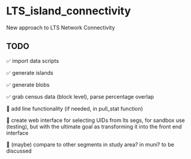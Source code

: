 # LTS_island_connectivity

New approach to LTS Network Connectivity

## TODO

:white_check_mark: import data scripts

:white_check_mark: generate islands

:white_check_mark: generate blobs

:white_check_mark: grab census data (block level), parse percentage overlap

:black_square_button: add line functionality (if needed, in pull_stat function)

:black_square_button: create web interface for selecting UIDs from lts segs, for sandbox use (testing), but with the ultimate goal as transforming it into the front end interface

:black_square_button: (maybe) compare to other segments in study area? in muni? to be discussed
